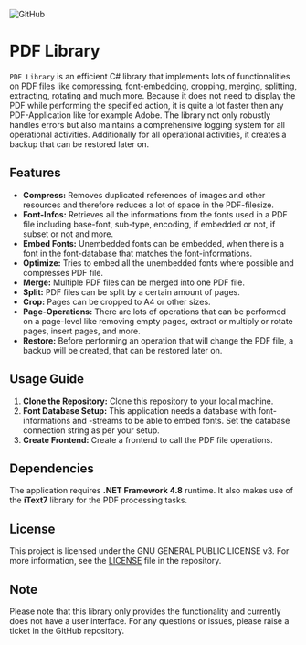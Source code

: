 ![GitHub](https://img.shields.io/github/license/Trendcommerce/pdf-lib)

# PDF Library

`PDF Library` is an efficient C# library that implements lots of functionalities on PDF files like compressing, font-embedding, cropping, merging, splitting, extracting, rotating and much more.
Because it does not need to display the PDF while performing the specified action, it is quite a lot faster then any PDF-Application like for example Adobe.
The library not only robustly handles errors but also maintains a comprehensive logging system for all operational activities.
Additionally for all operational activities, it creates a backup that can be restored later on.

## Features

- **Compress:** Removes duplicated references of images and other resources and therefore reduces a lot of space in the PDF-filesize.
- **Font-Infos:** Retrieves all the informations from the fonts used in a PDF file including base-font, sub-type, encoding, if embedded or not, if subset or not and more.
- **Embed Fonts:** Unembedded fonts can be embedded, when there is a font in the font-database that matches the font-informations.
- **Optimize:** Tries to embed all the unembedded fonts where possible and compresses PDF file.
- **Merge:** Multiple PDF files can be merged into one PDF file.
- **Split:** PDF files can be split by a certain amount of pages.
- **Crop:** Pages can be cropped to A4 or other sizes.
- **Page-Operations:** There are lots of operations that can be performed on a page-level like removing empty pages, extract or multiply or rotate pages, insert pages, and more.
- **Restore:** Before performing an operation that will change the PDF file, a backup will be created, that can be restored later on.

## Usage Guide

1. **Clone the Repository:** Clone this repository to your local machine.
2. **Font Database Setup:** This application needs a database with font-informations and -streams to be able to embed fonts. Set the database connection string as per your setup.
3. **Create Frontend:** Create a frontend to call the PDF file operations.

## Dependencies

The application requires **.NET Framework 4.8** runtime. It also makes use of the **iText7** library for the PDF processing tasks.

## License

This project is licensed under the GNU GENERAL PUBLIC LICENSE v3. For more information, see the [LICENSE](LICENSE) file in the repository.

## Note

Please note that this library only provides the functionality and currently does not have a user interface. For any questions or issues, please raise a ticket in the GitHub repository.
